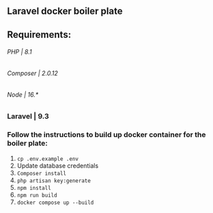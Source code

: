 ## Laravel docker boiler plate

## Requirements:
###### PHP | 8.1
###### Composer | 2.0.12
###### Node | 16.*

### Laravel | 9.3 

### Follow the instructions to build up docker container for the boiler plate:

1. `cp .env.example .env`
2. Update database credentials
3. `Composer install`
4. `php artisan key:generate`
5. `npm install`
6. `npm run build`
7. `docker compose up --build`
